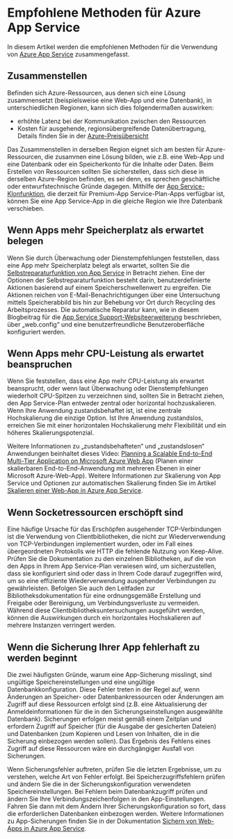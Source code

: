 <properties
	pageTitle="Empfohlene Methoden für Azure App Service"
	description="Informationen zu empfohlenen Methoden und zur Problembehandlung für Azure App Service."
	services="app-service"
	documentationCenter=""
	authors="dariagrigoriu"
	manager="wpickett"
	editor="mollybos"/>

<tags
	ms.service="app-service"
	ms.workload="na"
	ms.tgt_pltfrm="na"
	ms.devlang="na"
	ms.topic="article"
	ms.date="06/30/2016"
	ms.author="dariagrigoriu"/>
    
# Empfohlene Methoden für Azure App Service

In diesem Artikel werden die empfohlenen Methoden für die Verwendung von [Azure App Service](http://go.microsoft.com/fwlink/?LinkId=529714) zusammengefasst.

## <a name="colocation"></a>Zusammenstellen
Befinden sich Azure-Ressourcen, aus denen sich eine Lösung zusammensetzt (beispielsweise eine Web-App und eine Datenbank), in unterschiedlichen Regionen, kann sich dies folgendermaßen auswirken:

*  erhöhte Latenz bei der Kommunikation zwischen den Ressourcen
*  Kosten für ausgehende, regionsübergreifende Datenübertragung, Details finden Sie in der [Azure-Preisübersicht](https://azure.microsoft.com/pricing/details/data-transfers)

Das Zusammenstellen in derselben Region eignet sich am besten für Azure-Ressourcen, die zusammen eine Lösung bilden, wie z.B. eine Web-App und eine Datenbank oder ein Speicherkonto für die Inhalte oder Daten. Beim Erstellen von Ressourcen sollten Sie sicherstellen, dass sich diese in derselben Azure-Region befinden, es sei denn, es sprechen geschäftliche oder entwurfstechnische Gründe dagegen. Mithilfe der [App Service-Klonfunktion](app-service-web-app-cloning-portal.md), die derzeit für Premium-App Service-Plan-Apps verfügbar ist, können Sie eine App Service-App in die gleiche Region wie Ihre Datenbank verschieben.

## <a name="memoryresources"></a>Wenn Apps mehr Speicherplatz als erwartet belegen
Wenn Sie durch Überwachung oder Dienstempfehlungen feststellen, dass eine App mehr Speicherplatz belegt als erwartet, sollten Sie die [Selbstreparaturfunktion von App Service](https://azure.microsoft.com/blog/auto-healing-windows-azure-web-sites) in Betracht ziehen. Eine der Optionen der Selbstreparaturfunktion besteht darin, benutzerdefinierte Aktionen basierend auf einem Speicherschwellenwert zu ergreifen. Die Aktionen reichen von E-Mail-Benachrichtigungen über eine Untersuchung mittels Speicherabbild bis hin zur Behebung vor Ort durch Recycling des Arbeitsprozesses. Die automatische Reparatur kann, wie in diesem Blogbeitrag für die [App Service Support-Websiteerweiterung](https://azure.microsoft.com/blog/additional-updates-to-support-site-extension-for-azure-app-service-web-apps) beschrieben, über „web.config“ und eine benutzerfreundliche Benutzeroberfläche konfiguriert werden.

## <a name="CPUresources"></a>Wenn Apps mehr CPU-Leistung als erwartet beanspruchen
Wenn Sie feststellen, dass eine App mehr CPU-Leistung als erwartet beansprucht, oder wenn laut Überwachung oder Dienstempfehlungen wiederholt CPU-Spitzen zu verzeichnen sind, sollten Sie in Betracht ziehen, den App Service-Plan entweder zentral oder horizontal hochzuskalieren. Wenn Ihre Anwendung zustandsbehaftet ist, ist eine zentrale Hochskalierung die einzige Option. Ist Ihre Anwendung zustandslos, erreichen Sie mit einer horizontalen Hochskalierung mehr Flexibilität und ein höheres Skalierungspotenzial.

Weitere Informationen zu „zustandsbehafteten“ und „zustandslosen“ Anwendungen beinhaltet dieses Video: [Planning a Scalable End-to-End Multi-Tier Application on Microsoft Azure Web App](https://channel9.msdn.com/Events/TechEd/NorthAmerica/2014/DEV-B414#fbid=?hashlink=fbid) (Planen einer skalierbaren End-to-End-Anwendung mit mehreren Ebenen in einer Microsoft Azure-Web-App). Weitere Informationen zur Skalierung von App Service und Optionen zur automatischen Skalierung finden Sie im Artikel [Skalieren einer Web-App in Azure App Service](web-sites-scale.md).

## <a name="socketresources"></a>Wenn Socketressourcen erschöpft sind
Eine häufige Ursache für das Erschöpfen ausgehender TCP-Verbindungen ist die Verwendung von Clientbibliotheken, die nicht zur Wiederverwendung von TCP-Verbindungen implementiert wurden, oder im Fall eines übergeordneten Protokolls wie HTTP die fehlende Nutzung von Keep-Alive. Prüfen Sie die Dokumentation zu den einzelnen Bibliotheken, auf die von den Apps in Ihrem App Service-Plan verwiesen wird, um sicherzustellen, dass sie konfiguriert sind oder dass in Ihrem Code darauf zugegriffen wird, um so eine effiziente Wiederverwendung ausgehender Verbindungen zu gewährleisten. Befolgen Sie auch den Leitfaden zur Bibliotheksdokumentation für eine ordnungsgemäße Erstellung und Freigabe oder Bereinigung, um Verbindungsverluste zu vermeiden. Während diese Clientbibliotheksuntersuchungen ausgeführt werden, können die Auswirkungen durch ein horizontales Hochskalieren auf mehrere Instanzen verringert werden.

## <a name="appbackup"></a>Wenn die Sicherung Ihrer App fehlerhaft zu werden beginnt
Die zwei häufigsten Gründe, warum eine App-Sicherung misslingt, sind ungültige Speichereinstellungen und eine ungültige Datenbankkonfiguration. Diese Fehler treten in der Regel auf, wenn Änderungen an Speicher- oder Datenbankressourcen oder Änderungen am Zugriff auf diese Ressourcen erfolgt sind (z.B. eine Aktualisierung der Anmeldeinformationen für die in den Sicherungseinstellungen ausgewählte Datenbank). Sicherungen erfolgen meist gemäß einem Zeitplan und erfordern Zugriff auf Speicher (für die Ausgabe der gesicherten Dateien) und Datenbanken (zum Kopieren und Lesen von Inhalten, die in die Sicherung einbezogen werden sollen). Das Ergebnis des Fehlens eines Zugriff auf diese Ressourcen wäre ein durchgängiger Ausfall von Sicherungen.

Wenn Sicherungsfehler auftreten, prüfen Sie die letzten Ergebnisse, um zu verstehen, welche Art von Fehler erfolgt. Bei Speicherzugriffsfehlern prüfen und ändern Sie die in der Sicherungskonfiguration verwendeten Speichereinstellungen. Bei Fehlern beim Datenbankzugriff prüfen und ändern Sie Ihre Verbindungszeichenfolgen in den App-Einstellungen. Fahren Sie dann mit dem Ändern Ihrer Sicherungskonfiguration so fort, dass die erforderlichen Datenbanken einbezogen werden. Weitere Informationen zu App-Sicherungen finden Sie in der Dokumentation [Sichern von Web-Apps in Azure App Service](web-sites-backup.md).
  

<!---HONumber=AcomDC_0706_2016-->